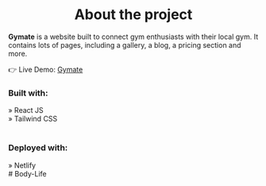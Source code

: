 <div align='center'><h1>About the project</h1></div>

<p><b>Gymate</b> is a website built to connect gym enthusiasts with their local gym. It contains lots of pages, including a gallery, a blog, a pricing section and more.</p>

👉 Live Demo: <a href='https://apfotopoulos-gym-website.netlify.app/'>Gymate</a>

<h3>Built with:</h3>
» React JS <br>
» Tailwind CSS <br> <br>

<h3>Deployed with:</h3>
» Netlify <br>
#   B o d y - L i f e  
 